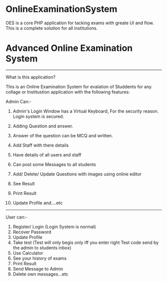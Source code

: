 # OnlineExaminationSystem
OES is a core PHP application for tacking exams with greate UI and flow. This is a complete solution for all institutions.

# Advanced Online Examination  System 
------------
What is this application?

This is an Online Examination System for evalation of Studdents for any collage or Institustion application with the following features:

Admin Can:-
1. Admin's Login Window has a Virtual Keyboard, For the security reason. Login system is secured.

2. Adding Question and answer.

3. Answer of the question can be MCQ and written.

4. Add Staff with there details

5. Have details of all users and staff

6. Can post some Messages to all students

7. Add/ Delete/ Update Questions with images using online editor

8. See Result 

9. Print Result

10. Update Profile and....etc

----------------------------
User can:-

1. Register/ Login (Login System is normal)
2. Recover Password
3. Update Profile
4. Take test (Test will only begis only iff you enter right Test code send by the admin to students inbox)
5. Use Calculator 
6. See your history of exams
7. Print Result
8. Send Message to Admin
9. Delete own messages...etc
